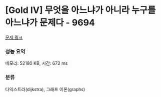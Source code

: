 # [Gold IV] 무엇을 아느냐가 아니라 누구를 아느냐가 문제다 - 9694 

[문제 링크](https://www.acmicpc.net/problem/9694) 

### 성능 요약

메모리: 52180 KB, 시간: 672 ms

### 분류

다익스트라(dijkstra), 그래프 이론(graphs)

